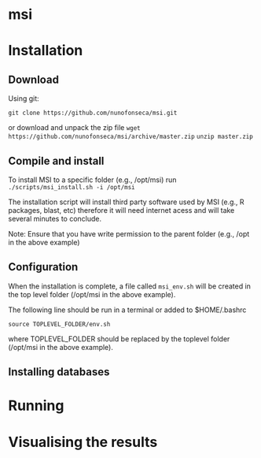 # msi



# Installation

## Download

Using git:

`git clone https://github.com/nunofonseca/msi.git`

or download and unpack the zip file
`wget https://github.com/nunofonseca/msi/archive/master.zip`
`unzip master.zip`

## Compile and install

To install MSI to a specific folder (e.g., /opt/msi) run
`./scripts/msi_install.sh -i /opt/msi`

The installation script will install third party software used by MSI (e.g., R packages, blast, etc) therefore it will need internet acess and will take several minutes to conclude.

Note: Ensure that you have write permission to the parent folder (e.g., /opt in the above example)


## Configuration

When the installation is complete, a file called `msi_env.sh` will be created in the top level folder (/opt/msi in the above example).

The following line should be run in a terminal or added to $HOME/.bashrc

`source TOPLEVEL_FOLDER/env.sh`

where TOPLEVEL_FOLDER should be replaced by the toplevel folder (/opt/msi in the above example).

## Installing databases


# Running


# Visualising the results